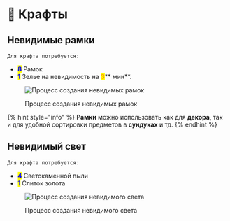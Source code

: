 # 🧨 Крафты

## Невидимые рамки

`Для крафта потребуется:`

* <mark style="color:blue;">**8**</mark> Рамок
* <mark style="color:blue;">**1**</mark> Зелье на невидимость на <mark style="color:orange;">**3**</mark>** мин**.

<figure><img src="../.gitbook/assets/Ramka.gif" alt="Процесс создания невидимых рамок"><figcaption><p>Процесс создания невидимых рамок</p></figcaption></figure>

{% hint style="info" %}
**Рамки** можно использовать как для **декора**, так и для удобной сортировки предметов в **сундуках** и тд.
{% endhint %}

## Невидимый cвет

`Для крафта потребуется:`

* <mark style="color:blue;">**4**</mark> Светокаменной пыли
* <mark style="color:blue;">1</mark> Слиток золота



<figure><img src="../.gitbook/assets/ezgif.com-gif-maker (1).gif" alt="Процесс создания невидимого света"><figcaption><p>Процесс создания невидимого света</p></figcaption></figure>
